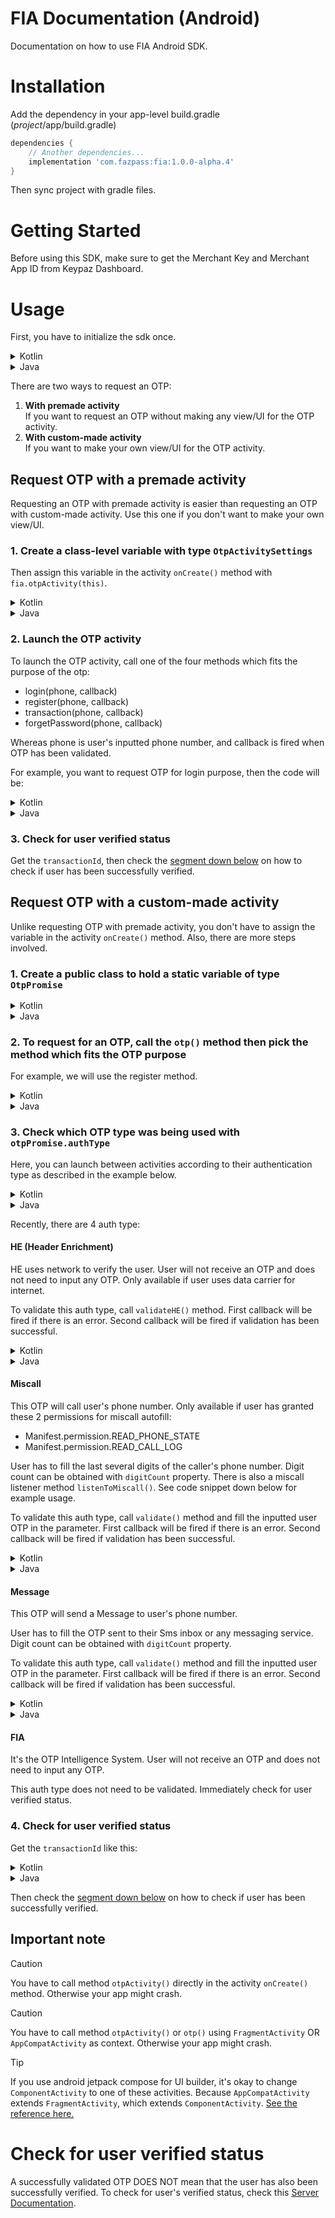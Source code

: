 # FIA Documentation (Android)

Documentation on how to use FIA Android SDK.

# Installation

Add the dependency in your app-level build.gradle (*project*/app/build.gradle)

```gradle
dependencies {
	// Another dependencies...
	implementation 'com.fazpass:fia:1.0.0-alpha.4'
}
```

Then sync project with gradle files.

# Getting Started

Before using this SDK, make sure to get the Merchant Key and Merchant App ID from Keypaz Dashboard.

# Usage

First, you have to initialize the sdk once.

<details>
<summary>Kotlin</summary>
 
```kotlin
import com.fazpass.fia.FIAFactory

// get fia instance
val fia = FIAFactory.getInstance()

fia.initialize(this, "YOUR_MERCHANT_KEY", "YOUR_MERCHANT_APP_ID")
```

</details>

<details>
<summary>Java</summary>

```java
import com.fazpass.fia.FIAFactory;
import com.fazpass.fia.interfaces.FIA;

// get fia instance
FIA fia = FIAFactory.getInstance();

fia.initialize(this, "YOUR_MERCHANT_KEY", "YOUR_MERCHANT_APP_ID");
```
 
</details>

There are two ways to request an OTP:
1. <b>With premade activity</b><br>If you want to request an OTP without making any view/UI for the OTP activity.
2. <b>With custom-made activity</b><br>If you want to make your own view/UI for the OTP activity.

## Request OTP with a premade activity

Requesting an OTP with premade activity is easier than requesting an OTP with custom-made activity. Use this one if you don't want to make your own view/UI.

### 1. Create a class-level variable with type `OtpActivitySettings`

Then assign this variable in the activity `onCreate()` method with `fia.otpActivity(this)`.  

<details>
<summary>Kotlin</summary>
 
```kotlin
import com.fazpass.fia.FIAFactory
import com.fazpass.fia.objects.OtpActivitySettings

class MainActivity: AppCompatActivity() {

	private val fia = FIAFactory.getInstance()

	// class-level variable
	private lateinit var otp: OtpActivitySettings

	override fun onCreate(savedInstanceState: Bundle?) {
		super.onCreate(savedInstanceState)

		// If FIA has not been initialized once, uncomment the line below.
		// fia.initialize(this, "YOUR_MERCHANT_KEY", "YOUR_MERCHANT_APP_ID")
		otp = fia.otpActivity(this)
	}
}
```
 
</details>

<details>
<summary>Java</summary>

```java
import com.fazpass.fia.FIAFactory;
import com.fazpass.fia.interfaces.FIA;
import com.fazpass.fia.objects.OtpActivitySettings;

public class MainActivity extends AppCompatActivity {

	private final FIA fia = FIAFactory.getInstance();

	// class-level variable
	private OtpActivitySettings otp;

	@Override
	protected void onCreate(Bundle savedInstanceState) {
		super.onCreate(savedInstanceState);

		// If FIA has not been initialized once, uncomment the line below.
		// fia.initialize(this, "YOUR_MERCHANT_KEY", "YOUR_MERCHANT_APP_ID");
		otp = fia.otpActivity(this);
	}
}
```
 
</details>

### 2. Launch the OTP activity

To launch the OTP activity, call one of the four methods which fits the purpose of the otp:
- login(phone, callback)
- register(phone, callback)
- transaction(phone, callback)
- forgetPassword(phone, callback)

Whereas phone is user's inputted phone number, and callback is fired when OTP has been validated.

For example, you want to request OTP for login purpose, then the code will be:

<details>
<summary>Kotlin</summary>
 
```kotlin
otp.login("PHONE_NUMBER") { transactionId: String? ->
	// If transactionId is null, OTP validation has an error.
	if (transactionId == null) {
		// handle failed OTP validation here...
		return@login 
	}

	// with the transactionId, check for the user verified status here...
}
```
 
</details>

<details>
<summary>Java</summary>

```java
otp.login("PHONE_NUMBER", transactionId -> {
	// If transactionId is null, OTP validation has an error.
	if (transactionId == null) {
		// handle failed OTP validation here...
		return null;
	}

	// with the transactionId, check for the user verified status here...
	return null;
});
```
 
</details>

### 3. Check for user verified status

Get the `transactionId`, then check the [segment down below](#check-for-user-verified-status) on how to check if user has been successfully verified.

## Request OTP with a custom-made activity

Unlike requesting OTP with premade activity, you don't have to assign the variable in the activity `onCreate()` method. Also, there are more steps involved.

### 1. Create a public class to hold a static variable of type `OtpPromise`

<details>
<summary>Kotlin</summary>

```kotlin
import com.fazpass.fia.objects.OtpPromise

class Constants {
	companion object {
		lateinit var otpPromise: OtpPromise
	}
}
```

</details>

<details>
<summary>Java</summary>

```java
import com.fazpass.fia.objects.OtpPromise;

public class Constants {
	public static OtpPromise otpPromise;
}
```

</details>

### 2. To request for an OTP, call the `otp()` method then pick the method which fits the OTP purpose

For example, we will use the register method.

<details>
<summary>Kotlin</summary>

```kotlin
fia.otp(this).register("PHONE_NUMBER") { promise ->
	if (promise.hasException) {
		val exception = promise.exception
		// handle failed OTP request here...
		return@register 
	}

	Constants.otpPromise = promise
}
```
 
</details>

<details>
<summary>Java</summary>

```java
fia.otp(this).register("PHONE_NUMBER", promise -> {
	if (promise.getHasException()) {
		Exception exception = promise.getException();
		// handle failed OTP request here...
		return null;
	}

	Constants.otpPromise = promise;
	return null;
})
```

</details>

### 3. Check which OTP type was being used with `otpPromise.authType`

Here, you can launch between activities according to their authentication type as described in the example below.

<details>
<summary>Kotlin</summary>

```kotlin
import com.fazpass.fia.objects.OtpAuthType

when (Constants.otpPromise.authType) {
	OtpAuthType.He -> {
		val intent = Intent(this@MainActivity, ValidateHEActivity::class.java)
		startActivity(intent)
	}
	OtpAuthType.Miscall -> {
		val intent = Intent(this@MainActivity, ValidateMiscallActivity::class.java)
		startActivity(intent)
	}
	OtpAuthType.Message -> {
		val intent = Intent(this@MainActivity, ValidateMessageActivity::class.java)
		startActivity(intent)
	}
	OtpAuthType.FIA -> {
		val intent = Intent(this@MainActivity, ValidateFIAActivity::class.java)
		startActivity(intent)
	}
}
```
 
</details>

<details>
<summary>Java</summary>

```java
import com.fazpass.fia.objects.OtpAuthType;

switch (Constants.otpPromise.getAuthType()) {
	case OtpAuthType.He:
		Intent intent = new Intent(MainActivity.this, ValidateHEActivity.class);
		startActivity(intent);
		break;
	case OtpAuthType.Miscall:
		Intent intent = new Intent(MainActivity.this, ValidateMiscallActivity.class);
		startActivity(intent);
		break;
	case OtpAuthType.Message:
		Intent intent = new Intent(MainActivity.this, ValidateMessageActivity.class);
		startActivity(intent);
		break;
	case OtpAuthType.FIA:
		Intent intent = new Intent(MainActivity.this, ValidateFIAActivity.class);
		startActivity(intent);
		break;
}
```

</details>

Recently, there are 4 auth type:

#### HE (Header Enrichment)

HE uses network to verify the user. User will not receive an OTP and does not need to input any OTP. Only available if user uses data carrier for internet.

To validate this auth type, call `validateHE()` method. 
First callback will be fired if there is an error. 
Second callback will be fired if validation has been successful.

<details>
<summary>Kotlin</summary>

```kotlin
Constants.otpPromise.validateHE(
	{ err ->
		// handle error here...
	},
	{
		val transactionId = Constants.otpPromise.transactionId
		// with the transactionId, check for the user verified status here...
	}
)
```
 
</details>

<details>
<summary>Java</summary>

```java
Constants.otpPromise.validateHE(
	err -> {
		// handle error here...
	},
	() -> {
		String transactionId = Constants.otpPromise.getTransactionId();
		// with the transactionId, check for the user verified status here...
	}
)
```

</details>

#### Miscall

This OTP will call user's phone number. Only available if user has granted these 2 permissions for miscall autofill:
- Manifest.permission.READ_PHONE_STATE
- Manifest.permission.READ_CALL_LOG

User has to fill the last several digits of the caller's phone number. Digit count can be obtained with `digitCount` property.
There is also a miscall listener method `listenToMiscall()`. See code snippet down below for example usage.

To validate this auth type, call `validate()` method and fill the inputted user OTP in the parameter.
First callback will be fired if there is an error.
Second callback will be fired if validation has been successful.

<details>
<summary>Kotlin</summary>

```kotlin
val digitCount = Constants.otpPromise.digitCount

// miscall OTP listener
Constants.otpPromise.listenToMiscall { otp ->
	// validate OTP method
	Constants.otpPromise.validate(
		otp,
		{ err ->
			// handle error here...
		},
		{
			val transactionId = Constants.otpPromise.transactionId
			// with the transactionId, check for the user verified status here...
		}
	)
}
```
 
</details>

<details>
<summary>Java</summary>

```java
Int digitCount = Constants.otpPromise.getDigitCount();

// miscall OTP listener
Constants.otpPromise.listenToMiscall(otp -> {
	// validate OTP method
	Constants.otpPromise.validate(
		otp,
		err -> {
			// handle error here...
			return null;
		},
		() -> {
			String transactionId = Constants.otpPromise.getTransactionId();
			// with the transactionId, check for the user verified status here...
			return null;
		}
	);
	return null;
});
```

</details>

#### Message

This OTP will send a Message to user's phone number.

User has to fill the OTP sent to their Sms inbox or any messaging service. Digit count can be obtained with `digitCount` property.

To validate this auth type, call `validate()` method and fill the inputted user OTP in the parameter.
First callback will be fired if there is an error.
Second callback will be fired if validation has been successful.

<details>
<summary>Kotlin</summary>

```kotlin
val digitCount = Constants.otpPromise.digitCount

Constants.otpPromise.validate(
	"USER_INPUTTED_OTP",
	{ err ->
		// handle error here...
	},
	{
		val transactionId = Constants.otpPromise.transactionId
		// with the transactionId, check for the user verified status here...
	}
)
```
 
</details>

<details>
<summary>Java</summary>

```java
Int digitCount = Constants.otpPromise.getDigitCount();

Constants.otpPromise.validate(
	"USER_INPUTTED_OTP",
	err -> {
		// handle error here...
		return null;
	},
	() -> {
		String transactionId = Constants.otpPromise.getTransactionId();
		// with the transactionId, check for the user verified status here...
		return null;
	}
);
```

</details>

#### FIA

It's the OTP Intelligence System. User will not receive an OTP and does not need to input any OTP.

This auth type does not need to be validated. Immediately check for user verified status.

### 4. Check for user verified status

Get the `transactionId` like this:

<details>
<summary>Kotlin</summary>

```kotlin
val transactionId = Constants.otpPromise.transactionId
```
 
</details>

<details>
<summary>Java</summary>

```java
String transactionId = Constants.otpPromise.getTransactionId();
```

</details>

Then check the [segment down below](#check-for-user-verified-status) on how to check if user has been successfully verified.

## Important note

> [!CAUTION]
> You have to call method `otpActivity()` directly in the activity `onCreate()` method.
> Otherwise your app might crash.

> [!CAUTION]
> You have to call method `otpActivity()` or `otp()` using `FragmentActivity` OR `AppCompatActivity` as context.
> Otherwise your app might crash.

> [!TIP]
> If you use android jetpack compose for UI builder, it's okay to change `ComponentActivity` to one of these activities.
> Because `AppCompatActivity` extends `FragmentActivity`, which extends `ComponentActivity`.
> [See the reference here.](https://stackoverflow.com/a/67364675)

# Check for user verified status

A successfully validated OTP DOES NOT mean that the user has also been successfully verified. To check for user's verified status, check this [Server Documentation](README.Server.md).
